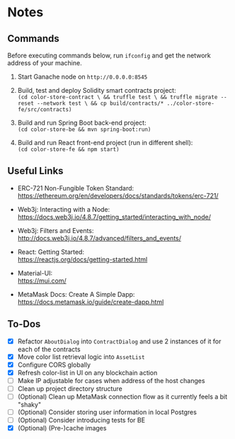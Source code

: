 # Notes

## Commands

Before executing commands below, run `ifconfig` and get the network address of your machine.

1. Start Ganache node on `http://0.0.0.0:8545`

1. Build, test and deploy Solidity smart contracts project:<br />
`(cd color-store-contract \
    && truffle test \
    && truffle migrate --reset --network test \
    && cp build/contracts/* ../color-store-fe/src/contracts)`

1. Build and run Spring Boot back-end project:<br />
`(cd color-store-be && mvn spring-boot:run)`

1. Build and run React front-end project (run in different shell):<br />
`(cd color-store-fe && npm start)`

## Useful Links

- ERC-721 Non-Fungible Token Standard:<br />
https://ethereum.org/en/developers/docs/standards/tokens/erc-721/

- Web3j: Interacting with a Node:<br />
https://docs.web3j.io/4.8.7/getting_started/interacting_with_node/

- Web3j: Filters and Events:<br />
http://docs.web3j.io/4.8.7/advanced/filters_and_events/

- React: Getting Started:<br />
https://reactjs.org/docs/getting-started.html

- Material-UI:<br />
https://mui.com/

- MetaMask Docs: Create A Simple Dapp:<br />
https://docs.metamask.io/guide/create-dapp.html

## To-Dos

- [x] Refactor `AboutDialog` into `ContractDialog` and use 2 instances of it for each of the contracts
- [x] Move color list retrieval logic into `AssetList`
- [x] Configure CORS globally
- [x] Refresh color-list in UI on any blockchain action
- [ ] Make IP adjustable for cases when address of the host changes
- [ ] Clean up project directory structure
- [ ] (Optional) Clean up MetaMask connection flow as it currently feels a bit "shaky"
- [ ] (Optional) Consider storing user information in local Postgres
- [ ] (Optional) Consider introducing tests for BE
- [x] (Optional) (Pre-)cache images
